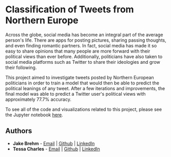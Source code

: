 # Classification of Tweets from Northern Europe

Across the globe, social media has become an integral part of the average person's life. There are apps for posting pictures, sharing passing thoughts, and even finding romantic partners. In fact, social media has made it so easy to share opinions that many people are more forward with their political views than ever before. Additionally, politicians have also taken to social media platforms such as Twitter to share their ideologies and grow their following.

This project aimed to investigate tweets posted by Northern European politicians in order to train a model that would then be able to predict the political leanings of any tweet. After a few iterations and improvements, the final model was able to predict a Twitter user's political views with approximately 77.7% accuracy.

To see all of the code and visualizations related to this project, please see the Jupyter notebook [here](https://github.com/jakebrehm/european-tweet-classification/blob/master/european-tweet-classification.ipynb).

## Authors

- **Jake Brehm** - [Email](mailto:mail@jakebrehm.com) | [Github](http://github.com/jakebrehm) | [LinkedIn](http://linkedin.com/in/jacobbrehm)
- **Tessa Charles** - [Email](mailto:tmcharles1@outlook.com) | [Github](https://github.com/tcharles-vassar) | [LinkedIn](https://www.linkedin.com/in/tessa-m-charles/)
